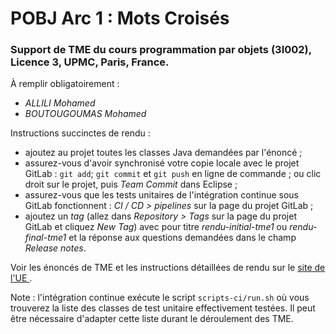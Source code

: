 # POBJ Arc 1 : Mots Croisés

### Support de TME du cours programmation par objets (3I002), Licence 3, UPMC, Paris, France.


À remplir obligatoirement :
* _ALLILI Mohamed_
* _BOUTOUGOUMAS Mohamed_

Instructions succinctes de rendu :
* ajoutez au projet toutes les classes Java demandées par l'énoncé ;
* assurez-vous d'avoir synchronisé votre copie locale avec le projet GitLab : `git add`;  `git commit` et `git push` en ligne de commande ; ou clic droit sur le projet, puis _Team Commit_ dans Eclipse ;
* assurez-vous que les tests unitaires de l'intégration continue sous GitLab fonctionnent : _CI / CD > pipelines_ sur la page du projet GitLab ;
* ajoutez un _tag_ (allez dans _Repository > Tags_ sur la page du projet GitLab et cliquez _New Tag_) avec pour titre _rendu-initial-tme1_ ou _rendu-final-tme1_ et la réponse aux questions demandées dans le champ _Release notes_.

Voir les énoncés de TME et les instructions détaillées de rendu sur le [site de l'UE ](http://www-licence.ufr-info-p6.jussieu.fr/lmd/licence/2017/ue/3I002-2018fev/).

Note : l'intégration continue exécute le script `scripts-ci/run.sh` où vous trouverez la liste des classes de test unitaire effectivement testées. Il peut être nécessaire d'adapter cette liste durant le déroulement des TME.

